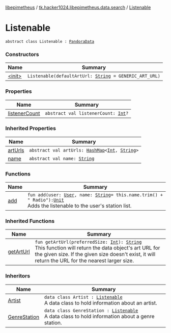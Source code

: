 [libepimetheus](../../index.md) / [tk.hacker1024.libepimetheus.data.search](../index.md) / [Listenable](./index.md)

# Listenable

`abstract class Listenable : `[`PandoraData`](../../tk.hacker1024.libepimetheus.data/-pandora-data/index.md)

### Constructors

| Name | Summary |
|---|---|
| [&lt;init&gt;](-init-.md) | `Listenable(defaultArtUrl: `[`String`](https://kotlinlang.org/api/latest/jvm/stdlib/kotlin/-string/index.html)` = GENERIC_ART_URL)` |

### Properties

| Name | Summary |
|---|---|
| [listenerCount](listener-count.md) | `abstract val listenerCount: `[`Int`](https://kotlinlang.org/api/latest/jvm/stdlib/kotlin/-int/index.html)`?` |

### Inherited Properties

| Name | Summary |
|---|---|
| [artUrls](../../tk.hacker1024.libepimetheus.data/-pandora-data/art-urls.md) | `abstract val artUrls: `[`HashMap`](https://kotlinlang.org/api/latest/jvm/stdlib/kotlin.collections/-hash-map/index.html)`<`[`Int`](https://kotlinlang.org/api/latest/jvm/stdlib/kotlin/-int/index.html)`, `[`String`](https://kotlinlang.org/api/latest/jvm/stdlib/kotlin/-string/index.html)`>` |
| [name](../../tk.hacker1024.libepimetheus.data/-pandora-data/name.md) | `abstract val name: `[`String`](https://kotlinlang.org/api/latest/jvm/stdlib/kotlin/-string/index.html) |

### Functions

| Name | Summary |
|---|---|
| [add](add.md) | `fun add(user: `[`User`](../../tk.hacker1024.libepimetheus/-user/index.md)`, name: `[`String`](https://kotlinlang.org/api/latest/jvm/stdlib/kotlin/-string/index.html)` = this.name.trim() + " Radio"): `[`Unit`](https://kotlinlang.org/api/latest/jvm/stdlib/kotlin/-unit/index.html)<br>Adds the listenable to the user's station list. |

### Inherited Functions

| Name | Summary |
|---|---|
| [getArtUrl](../../tk.hacker1024.libepimetheus.data/-pandora-data/get-art-url.md) | `fun getArtUrl(preferredSize: `[`Int`](https://kotlinlang.org/api/latest/jvm/stdlib/kotlin/-int/index.html)`): `[`String`](https://kotlinlang.org/api/latest/jvm/stdlib/kotlin/-string/index.html)<br>This function will return the data object's art URL for the given size. If the given size doesn't exist, it will return the URL for the nearest larger size. |

### Inheritors

| Name | Summary |
|---|---|
| [Artist](../-artist/index.md) | `data class Artist : `[`Listenable`](./index.md)<br>A data class to hold information about an artist. |
| [GenreStation](../-genre-station/index.md) | `data class GenreStation : `[`Listenable`](./index.md)<br>A data class to hold information about a genre station. |
